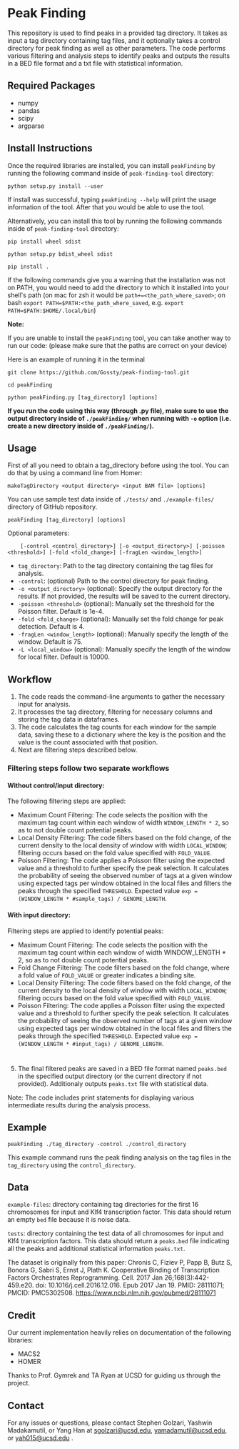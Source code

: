 # Peak Finding

This repository is used to find peaks in a provided tag directory. It takes as input a tag directory containing tag files, and it optionally takes a control directory for peak finding as well as other parameters. The code performs various filtering and analysis steps to identify peaks and outputs the results in a BED file format and a txt file with statistical information.

## Required Packages
* numpy
* pandas
* scipy
* argparse

## Install Instructions
Once the required libraries are installed, you can install `peakFinding` by running the following command inside of `peak-finding-tool` directory:

`python setup.py install --user`

If install was successful, typing `peakFinding --help` will print the usage information of the tool. After that you would be able to use the tool.

Alternatively, you can install this tool by running the following commands inside of `peak-finding-tool` directory:

`pip install wheel sdist `

`python setup.py bdist_wheel sdist`

`pip install .`

If the following commands give you a warning that the installation was not on PATH, you would need to add the directory to which it installed into your shell's path (on mac for zsh it would be `path+=<the_path_where_saved>`; on bash `export PATH=$PATH:<the_path_where_saved`, e.g. `export PATH=$PATH:$HOME/.local/bin`)



**Note:**

If you are unable to install the `peakFinding` tool, you can take another way to run our code: (please make sure that the paths are correct on your device)

Here is an example of running it in the terminal
```
git clone https://github.com/Gossty/peak-finding-tool.git

cd peakFinding 

python peakFinding.py [tag_directory] [options]
```

**If you run the code using this way (through .py file), make sure to use the output directory inside of `./peakFinding/` when running with `-o` option (i.e. create a new directory inside of `./peakFinding/`).**

## Usage

First of all you need to obtain a tag_directory before using the tool. You can do that by using a command line from Homer:

```
makeTagDirectory <output directory> <input BAM file> [options]
```

You can use sample test data inside of `./tests/` and `./example-files/` directory of GitHub repository.

```
peakFinding [tag_directory] [options]
```

Optional parameters:
```
    [-control <control_directory>] [-o <output_directory>] [-poisson <threshold>] [-fold <fold_change>] [-fragLen <window_length>]
```

- `tag_directory`: Path to the tag directory containing the tag files for analysis.
- `-control`: (optional) Path to the control directory for peak finding.
- `-o <output_directory>` (optional): Specify the output directory for the results. If not provided, the results will be saved to the current directory.
- `-poisson <threshold>` (optional): Manually set the threshold for the Poisson filter. Default is 1e-4.
- `-fold <fold_change>` (optional): Manually set the fold change for peak detection. Default is 4.
- `-fragLen <window_length>` (optional): Manually specify the length of the window. Default is 75.
- `-L <local_window>` (optional): Manually specify the length of the window for local filter. Default is 10000.


## Workflow

1. The code reads the command-line arguments to gather the necessary input for analysis.
2. It processes the tag directory, filtering for necessary columns and storing the tag data in dataframes.
3. The code calculates the tag counts for each window for the sample data, saving these to a dictionary where the key is the position and the value is the count associated with that position.
4. Next are filtering steps described below.

### Filtering steps follow two separate workflows
#### **Without control/input directory**:


The following filtering steps are applied:
   - Maximum Count Filtering: The code selects the position with the maximum tag count within each window of width `WINDOW_LENGTH * 2`, so as to not double count potential peaks.
   - Local Density Filtering: The code filters based on the fold change, of the current density to the local density of window with width `LOCAL_WINDOW`; filtering occurs based on the fold value specified with `FOLD_VALUE`.
   - Poisson Filtering: The code applies a Poisson filter using the expected value and a threshold to further specify the peak selection. It calculates the probability of seeing the observed number of tags at a given window using expected tags per window obtained in the local files and filters the peaks through the specified `THRESHOLD`. Expected value `exp = (WINDOW_LENGTH * #sample_tags) / GENOME_LENGTH`. 
#### **With input directory**: 

Filtering steps are applied to identify potential peaks:
   - Maximum Count Filtering: The code selects the position with the maximum tag count within each window of width WINDOW_LENGTH * 2, so as to not double count potential peaks.
   - Fold Change Filtering: The code filters based on the fold change, where a fold value of `FOLD_VALUE` or greater indicates a binding site.
   - Local Density Filtering: The code filters based on the fold change, of the current density to the local density of window with width `LOCAL_WINDOW`; filtering occurs based on the fold value specified with `FOLD_VALUE`.
   - Poisson Filtering: The code applies a Poisson filter using the expected value and a threshold to further specify the peak selection. It calculates the probability of seeing the observed number of tags at a given window using expected tags per window obtained in the local files and filters the peaks through the specified `THRESHOLD`. Expected value `exp = (WINDOW_LENGTH * #input_tags) / GENOME_LENGTH`. 
#
5. The final filtered peaks are saved in a BED file format named `peaks.bed` in the specified output directory (or the current directory if not provided). Additionaly outputs `peaks.txt` file with statistical data.

Note: The code includes print statements for displaying various intermediate results during the analysis process.

## Example

```
peakFinding ./tag_directory -control ./control_directory
```

This example command runs the peak finding analysis on the tag files in the `tag_directory` using the `control_directory`. 

## Data

`example-files`: directory containing tag directories for the first 16 chromosomes for input and Klf4 transcription factor. This data should return an empty `bed` file because it is noise data.

`tests`: directory containing the test data of all chromosomes for input and Klf4 transcription factors. This data should return a `peaks.bed` file indicating all the peaks and additional statistical information `peaks.txt`.

The dataset is originally from this paper:
Chronis C, Fiziev P, Papp B, Butz S, Bonora G, Sabri S, Ernst J, Plath K. Cooperative Binding of Transcription Factors Orchestrates Reprogramming. Cell. 2017 Jan 26;168(3):442-459.e20. doi: 10.1016/j.cell.2016.12.016. Epub 2017 Jan 19. PMID: 28111071; PMCID: PMC5302508.
https://www.ncbi.nlm.nih.gov/pubmed/28111071

## Credit
Our current implementation heavily relies on documentation of the following libraries:

- MACS2
- HOMER

Thanks to Prof. Gymrek and TA Ryan at UCSD for guiding us through the project.

## Contact

For any issues or questions, please contact Stephen Golzari, Yashwin Madakamutil, or Yang Han at sgolzari@ucsd.edu, yamadamutil@ucsd.edu, or yah015@ucsd.edu .
